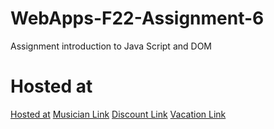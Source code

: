 # WebApps-F22-Assignment-6
Assignment introduction to Java Script and DOM
# Hosted at
[Hosted at]( https://44-563-web-apps-f22.github.io/44563-webapps-assignment-6-s555352/)
[Musician Link](musician.html)
[Discount Link](discount.html)
[Vacation Link](vacation.html)